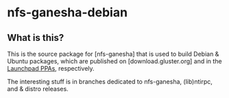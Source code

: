 nfs-ganesha-debian
================

What is this?
---------------

This is the source package for [nfs-ganesha] that is used to build 
Debian & Ubuntu packages, which are published on [download.gluster.org]
and in the [Launchpad PPAs], respectively.

The interesting stuff is in branches dedicated to nfs-ganesha, (lib)ntirpc,
and & distro releases.

  [Launchpad PPAs]: https://launchpad.net/~gluster
